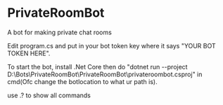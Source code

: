 # PrivateRoomBot
A bot for making private chat rooms

Edit program.cs and put in your bot token key where it says "YOUR BOT TOKEN HERE".

To start the bot, install .Net Core then do "dotnet run --project D:\Bots\PrivateRoomBot\PrivateRoomBot\privateroombot.csproj"
in cmd(Ofc change the botlocation to what ur path is).


use .? to show all commands
